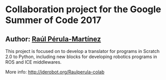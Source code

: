 # Collaboration project for the Google Summer of Code 2017

## Author: [Raúl Pérula-Martínez](http://raulperula.github.io/)

This project is focused on to develop a translator for programs in Scratch 2.0 to Python, including new blocks for developing robotics programs in ROS and ICE middlewares.

More info: http://jderobot.org/Raulperula-colab

